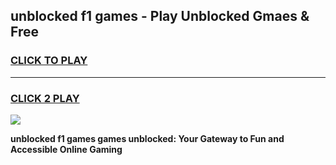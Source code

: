 
## unblocked f1 games - Play Unblocked Gmaes & Free
<h3>
<a href="https://news.freeplayer.one?title=unblocked_f1_games&ref=23F">CLICK TO PLAY</a></h3>
<hr>

<h3>
<a href="https://news.freeplayer.one?title=unblocked_f1_games&ref=23F">CLICK 2 PLAY</a>
  
</h3>

<a href="https://news.freeplayer.one?title=unblocked_f1_games&ref=23F/"><img src="https://clearcache.store/games.png"></a>


**unblocked f1 games games unblocked: Your Gateway to Fun and Accessible Online Gaming**
